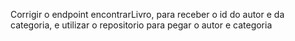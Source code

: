 Corrigir o endpoint encontrarLivro, para receber o id do autor e da categoria, e utilizar o repositorio para pegar o autor e categoria
